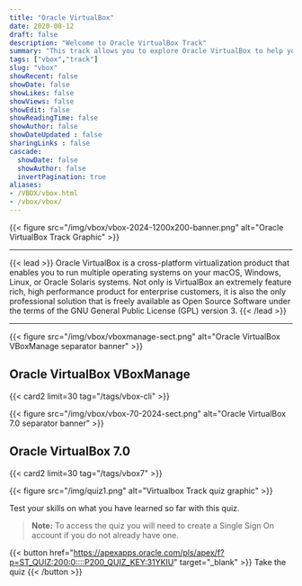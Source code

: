 ```yaml
---
title: "Oracle VirtualBox"
date: 2020-08-12
draft: false
description: "Welcome to Oracle VirtualBox Track"
summary: "This track allows you to explore Oracle VirtualBox to help you grow your skill set using free videos and hands-on tutorials and labs. Whether you are working with traditional, cloud-based, or virtual environments, these skills will progress your knowledge into becoming better at testing, developing, demonstrating, and deploying solutions across multiple platforms from ultra-books to high-end server class hardware and cloud infrastructure, using a lightweight, easy to use, fast and powerful virtualization engine."
tags: ["vbox","track"]
slug: "vbox"
showRecent: false
showDate: false
showLikes: false
showViews: false
showEdit: false
showReadingTime: false
showAuthor: false
showDateUpdated : false
sharingLinks : false
cascade:
  showDate: false
  showAuthor: false
  invertPagination: true
aliases:
- /VBOX/vbox.html
- /vbox/vbox/
---
```


{{< figure src="/img/vbox/vbox-2024-1200x200-banner.png" alt="Oracle VirtualBox Track Graphic" >}}

---

{{< lead >}} Oracle VirtualBox is a cross-platform virtualization product that enables you to run multiple operating systems on your macOS, Windows, Linux, or Oracle Solaris systems. Not only is VirtualBox an extremely feature rich, high performance product for enterprise customers, it is also the only professional solution that is freely available as Open Source Software under the terms of the GNU General Public License (GPL) version 3. {{< /lead >}}

---

{{< figure src="/img/vbox/vboxmanage-sect.png" alt="Oracle VirtualBox VBoxManage separator banner" >}}

## Oracle VirtualBox VBoxManage
{{< card2 limit=30 tag="/tags/vbox-cli" >}}

{{< figure src="/img/vbox/vbox-70-2024-sect.png" alt="Oracle VirtualBox 7.0 separator banner" >}}

## Oracle VirtualBox 7.0
{{< card2 limit=30 tag="/tags/vbox7" >}}

{{< figure src="/img/quiz1.png" alt="Virtualbox Track quiz graphic" >}}

Test your skills on what you have learned so far with this quiz.

> **Note:** To access the quiz you will need to create a Single Sign On account if you do not already have one.

{{< button href="https://apexapps.oracle.com/pls/apex/f?p=ST_QUIZ:200:0::::P200_QUIZ_KEY:31YKIU" target="_blank" >}}
Take the quiz
{{< /button >}}
